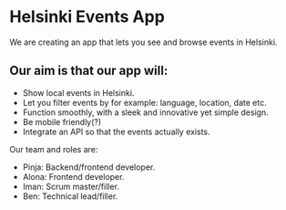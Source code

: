 # Helsinki Events App

We are creating an app that lets you see and browse events in Helsinki.

## Our aim is that our app will:

- Show local events in Helsinki.
- Let you filter events by for example: language, location, date etc.
- Function smoothly, with a sleek and innovative yet simple design.
- Be mobile friendly(?)
- Integrate an API so that the events actually exists.

Our team and roles are:

- Pinja: Backend/frontend developer.
- Alona: Frontend developer.
- Iman: Scrum master/filler.
- Ben: Technical lead/filler.
